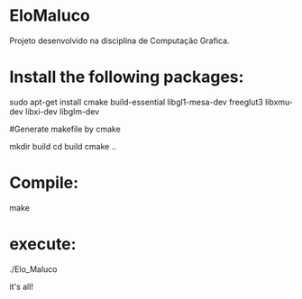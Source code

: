 # EloMaluco
Projeto desenvolvido na disciplina de Computação Grafica.


# Install the following packages:

sudo apt-get install cmake build-essential libgl1-mesa-dev freeglut3 libxmu-dev libxi-dev libglm-dev

#Generate makefile by cmake

mkdir build
cd build
cmake ..

# Compile:

make

# execute:

./Elo_Maluco


it's all!